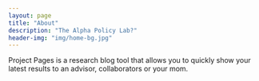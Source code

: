 ```yaml
---
layout: page
title: "About"
description: "The Alpha Policy Lab?"
header-img: "img/home-bg.jpg"
---
```


Project Pages is a research blog tool that allows you to quickly show your latest results to an advisor, collaborators or your mom.
	
